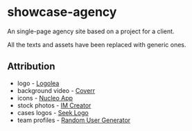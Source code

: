 # showcase-agency

An single-page agency site based on a project for a client.

All the texts and assets have been replaced with generic ones.



## Attribution

- logo - [Logolea](https://creativemarket.com/wind007/8116-Web-2.0-Logo-Bundle-Vol.-01)
- background video - [Coverr](http://coverr.co/)
- icons - [Nucleo App](http://nucleoapp.com/app/)
- stock photos - [IM Creator](http://www.imcreator.com/free)
- cases logos - [Seek Logo](http://seeklogo.com/)
- team profiles - [Random User Generator](https://randomuser.me/)


